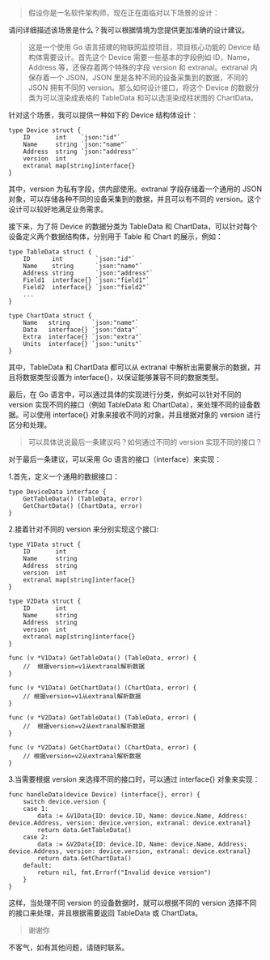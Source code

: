 > 假设你是一名软件架构师，现在正在面临对以下场景的设计：

请问详细描述该场景是什么？我可以根据情境为您提供更加准确的设计建议。

> 这是一个使用 Go 语言搭建的物联网监控项目，项目核心功能的 Device 结构体需要设计。首先这个 Device 需要一些基本的字段例如 ID，Name，Address 等，还保存着两个特殊的字段 version 和 extranal。extranal 内保存着一个 JSON，JSON 里是各种不同的设备采集到的数据，不同的 JSON 拥有不同的 version。那么如何设计接口，将这个 Device 的数据分类为可以渲染成表格的 TableData 和可以选渲染成柱状图的 ChartData。

针对这个场景，我可以提供一种如下的 Device 结构体设计：

```
type Device struct {
	ID       int    `json:"id"`
	Name     string `json:"name"`
	Address  string `json:"address"`
	version  int
	extranal map[string]interface{}
}
```

其中，version 为私有字段，供内部使用。extranal 字段存储着一个通用的 JSON 对象，可以存储各种不同的设备采集到的数据，并且可以有不同的 version。这个设计可以较好地满足业务需求。

接下来，为了将 Device 的数据分类为 TableData 和 ChartData，可以针对每个设备定义两个数据结构体，分别用于 Table 和 Chart 的展示，例如：

```
type TableData struct {
	ID      int         `json:"id"`
	Name    string      `json:"name"`
	Address string      `json:"address"`
	Field1  interface{} `json:"field1"`
	Field2  interface{} `json:"field2"`
	...
}

type ChartData struct {
	Name   string      `json:"name"`
	Data   interface{} `json:"data"`
	Extra  interface{} `json:"extra"`
	Units  interface{} `json:"units"`
}
```

其中，TableData 和 ChartData 都可以从 extranal 中解析出需要展示的数据，并且将数据类型设置为 interface{}，以保证能够兼容不同的数据类型。

最后，在 Go 语言中，可以通过具体的实现进行分类，例如可以针对不同的 version 实现不同的接口（例如 TableData 和 ChartData），来处理不同的设备数据。可以使用 interface{} 对象来接收不同的对象，并且根据对象的 version 进行区分和处理。

> 可以具体说说最后一条建议吗？如何通过不同的 version 实现不同的接口？

对于最后一条建议，可以采用 Go 语言的接口（interface）来实现：

1.首先，定义一个通用的数据接口：

```
type DeviceData interface {
	GetTableData() (TableData, error)
	GetChartData() (ChartData, error)
}
```

2.接着针对不同的 version 来分别实现这个接口:

```
type V1Data struct {
	ID       int
	Name     string
	Address  string
	version  int
	extranal map[string]interface{}
}

type V2Data struct {
	ID       int
	Name     string
	Address  string
	version  int
	extranal map[string]interface{}
}

func (v *V1Data) GetTableData() (TableData, error) {
	//  根据version=v1从extranal解析数据
}

func (v *V1Data) GetChartData() (ChartData, error) {
	// 根据version=v1从extranal解析数据
}

func (v *V2Data) GetTableData() (TableData, error) {
	//  根据version=v2从extranal解析数据
}

func (v *V2Data) GetChartData() (ChartData, error) {
	// 根据version=v2从extranal解析数据
}
```

3.当需要根据 version 来选择不同的接口时，可以通过 interface{} 对象来实现：

```
func handleData(device Device) (interface{}, error) {
	switch device.version {
	case 1:
		data := &V1Data{ID: device.ID, Name: device.Name, Address: device.Address, version: device.version, extranal: device.extranal}
		return data.GetTableData()
	case 2:
		data := &V2Data{ID: device.ID, Name: device.Name, Address: device.Address, version: device.version, extranal: device.extranal}
		return data.GetChartData()
	default:
		return nil, fmt.Errorf("Invalid device version")
	}
}
```

这样，当处理不同 version 的设备数据时，就可以根据不同的 version 选择不同的接口来处理，并且根据需要返回 TableData 或 ChartData。

> 谢谢你

不客气，如有其他问题，请随时联系。